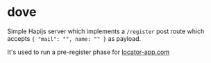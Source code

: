 # dove

Simple Hapijs server which implements a `/register` post route which accepts `{ "mail": "", name: "" }` as payload.

It's used to run a pre-register phase for [locator-app.com](http://www.locator-app.com)

